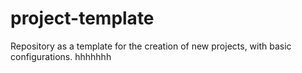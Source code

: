 # project-template

Repository as a template for the creation of new projects, with basic configurations.
hhhhhhh

